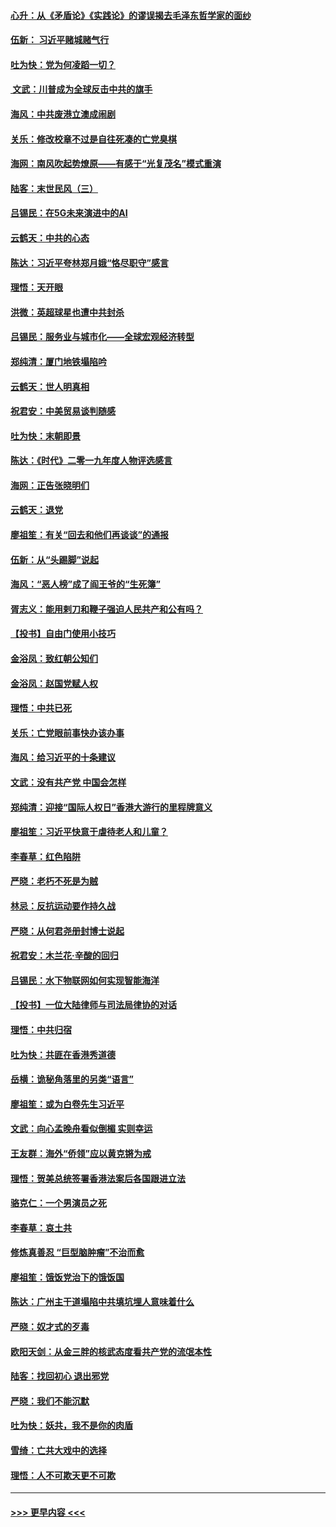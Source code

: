 #### [心升：从《矛盾论》《实践论》的谬误揭去毛泽东哲学家的面纱](../pages/nsc993/n11736962.md?t=12220222) 
#### [伍新： 习近平赌城赌气行](../pages/nsc993/n11736929.md?t=12220222) 
#### [吐为快：党为何凌蹈一切？](../pages/nsc993/n11736915.md?t=12220222) 
#### [ 文武：川普成为全球反击中共的旗手](../pages/nsc993/n11736882.md?t=12220222) 
#### [海风：中共废港立澳成闹剧](../pages/nsc993/n11735857.md?t=12220222) 
#### [关乐：修改校章不过是自往死凑的亡党臭棋](../pages/nsc993/n11735097.md?t=12220222) 
#### [海网：南风吹起势燎原——有感于“光复茂名”模式重演](../pages/nsc993/n11732308.md?t=12220222) 
#### [陆客：末世民风（三）](../pages/nsc993/n11732211.md?t=12220222) 
#### [吕锡民：在5G未来演进中的AI](../pages/nsc993/n11730010.md?t=12220222) 
#### [云鹤天：中共的心态](../pages/nsc993/n11729906.md?t=12220222) 
#### [陈达：习近平夸林郑月娥“恪尽职守”感言](../pages/nsc993/n11729881.md?t=12220222) 
#### [理悟：天开眼](../pages/nsc993/n11729699.md?t=12220222) 
#### [洪微：英超球星也遭中共封杀](../pages/nsc993/n11727243.md?t=12220222) 
#### [吕锡民：服务业与城市化——全球宏观经济转型](../pages/nsc993/n11725845.md?t=12220222) 
#### [郑纯清：厦门地铁塌陷吟](../pages/nsc993/n11725813.md?t=12220222) 
#### [云鹤天：世人明真相](../pages/nsc993/n11725621.md?t=12220222) 
#### [祝君安：中美贸易谈判随感](../pages/nsc993/n11725609.md?t=12220222) 
#### [吐为快：末朝即景](../pages/nsc993/n11723365.md?t=12220222) 
#### [陈达：《时代》二零一九年度人物评选感言](../pages/nsc993/n11723337.md?t=12220222) 
#### [海网：正告张晓明们](../pages/nsc993/n11723228.md?t=12220222) 
#### [云鹤天：退党](../pages/nsc993/n11723056.md?t=12220222) 
#### [廖祖笙：有关“回去和他们再谈谈”的通报](../pages/nsc993/n11722442.md?t=12220222) 
#### [伍新：从“头踢脚”说起](../pages/nsc993/n11722429.md?t=12220222) 
#### [海风：“恶人榜”成了阎王爷的“生死簿”](../pages/nsc993/n11722272.md?t=12220222) 
#### [胥志义：能用剌刀和鞭子强迫人民共产和公有吗？](../pages/nsc993/n11720569.md?t=12220222) 
#### [【投书】自由门使用小技巧](../pages/nsc993/n11720180.md?t=12220222) 
#### [金浴凤：致红朝公知们](../pages/nsc993/n11720563.md?t=12220222) 
#### [金浴凤：赵国党赋人权](../pages/nsc993/n11720533.md?t=12220222) 
#### [理悟：中共已死](../pages/nsc993/n11720233.md?t=12220222) 
#### [关乐：亡党眼前事快办该办事](../pages/nsc993/n11719160.md?t=12220222) 
#### [海风：给习近平的十条建议](../pages/nsc993/n11717616.md?t=12220222) 
#### [文武：没有共产党 中国会怎样](../pages/nsc993/n11717584.md?t=12220222) 
#### [郑纯清：迎接“国际人权日”香港大游行的里程牌意义](../pages/nsc993/n11717417.md?t=12220222) 
#### [廖祖笙：习近平快意于虐待老人和儿童？](../pages/nsc993/n11715313.md?t=12220222) 
#### [李春草：红色陷阱](../pages/nsc993/n11715029.md?t=12220222) 
#### [严晓：老朽不死是为贼](../pages/nsc993/n11712910.md?t=12220222) 
#### [林忌：反抗运动要作持久战](../pages/nsc993/n11712623.md?t=12220222) 
#### [严晓：从何君尧册封博士说起](../pages/nsc993/n11712465.md?t=12220222) 
#### [祝君安：木兰花·辛酸的回归](../pages/nsc993/n11712381.md?t=12220222) 
#### [吕锡民：水下物联网如何实现智能海洋](../pages/nsc993/n11711158.md?t=12220222) 
#### [【投书】一位大陆律师与司法局律协的对话](../pages/nsc993/n11709675.md?t=12220222) 
#### [理悟：中共归宿](../pages/nsc993/n11710059.md?t=12220222) 
#### [吐为快：共匪在香港秀道德](../pages/nsc993/n11709979.md?t=12220222) 
#### [岳横：诡秘角落里的另类“语言”](../pages/nsc993/n11709792.md?t=12220222) 
#### [廖祖笙：或为白卷先生习近平](../pages/nsc993/n11708330.md?t=12220222) 
#### [文武：向心孟晚舟看似倒楣 实则幸运](../pages/nsc993/n11708236.md?t=12220222) 
#### [王友群：海外“侨领”应以黄克锵为戒](../pages/nsc993/n11706176.md?t=12220222) 
#### [理悟：贺美总统签署香港法案后各国跟进立法](../pages/nsc993/n11706853.md?t=12220222) 
#### [骆克仁：一个男演员之死](../pages/nsc993/n11706677.md?t=12220222) 
#### [李春草：哀土共](../pages/nsc993/n11706255.md?t=12220222) 
#### [修炼真善忍 “巨型脑肿瘤”不治而愈](../pages/nsc993/n11705340.md?t=12220222) 
#### [廖祖笙：饿饭党治下的饿饭国](../pages/nsc993/n11705085.md?t=12220222) 
#### [陈达：广州主干道塌陷中共填坑埋人意味着什么](../pages/nsc993/n11705046.md?t=12220222) 
#### [严晓：奴才式的歹毒](../pages/nsc993/n11704826.md?t=12220222) 
#### [欧阳天剑：从金三胖的核武态度看共产党的流氓本性](../pages/nsc993/n11702238.md?t=12220222) 
#### [陆客：找回初心 退出邪党](../pages/nsc993/n11702213.md?t=12220222) 
#### [严晓：我们不能沉默](../pages/nsc993/n11702110.md?t=12220222) 
#### [吐为快：妖共，我不是你的肉盾](../pages/nsc993/n11701366.md?t=12220222) 
#### [雪绮：亡共大戏中的选择](../pages/nsc993/n11699922.md?t=12220222) 
#### [理悟：人不可欺天更不可欺](../pages/nsc993/n11699657.md?t=12220222) 

----
#### [ >>> 更早内容 <<< ](../indexes/nsc993-earlier.md)
